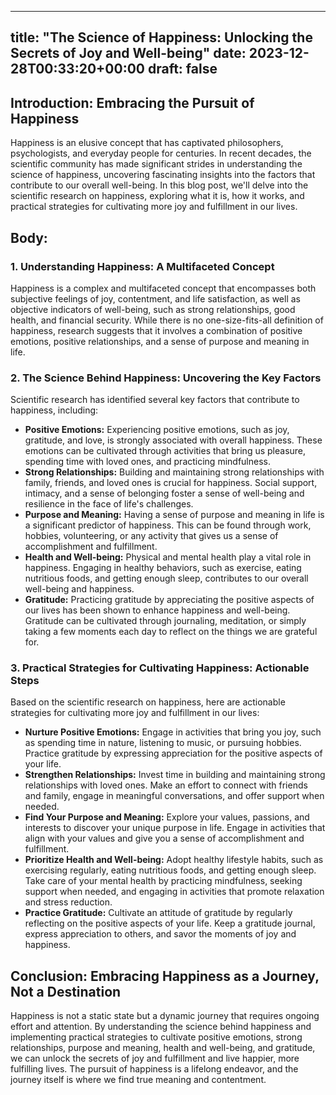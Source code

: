 
---
title: "The Science of Happiness: Unlocking the Secrets of Joy and Well-being"
date: 2023-12-28T00:33:20+00:00
draft: false
---

## Introduction: Embracing the Pursuit of Happiness

Happiness is an elusive concept that has captivated philosophers, psychologists, and everyday people for centuries. In recent decades, the scientific community has made significant strides in understanding the science of happiness, uncovering fascinating insights into the factors that contribute to our overall well-being. In this blog post, we'll delve into the scientific research on happiness, exploring what it is, how it works, and practical strategies for cultivating more joy and fulfillment in our lives.

## Body:

### 1. Understanding Happiness: A Multifaceted Concept

Happiness is a complex and multifaceted concept that encompasses both subjective feelings of joy, contentment, and life satisfaction, as well as objective indicators of well-being, such as strong relationships, good health, and financial security. While there is no one-size-fits-all definition of happiness, research suggests that it involves a combination of positive emotions, positive relationships, and a sense of purpose and meaning in life.

### 2. The Science Behind Happiness: Uncovering the Key Factors

Scientific research has identified several key factors that contribute to happiness, including:

- **Positive Emotions:** Experiencing positive emotions, such as joy, gratitude, and love, is strongly associated with overall happiness. These emotions can be cultivated through activities that bring us pleasure, spending time with loved ones, and practicing mindfulness.
- **Strong Relationships:** Building and maintaining strong relationships with family, friends, and loved ones is crucial for happiness. Social support, intimacy, and a sense of belonging foster a sense of well-being and resilience in the face of life's challenges.
- **Purpose and Meaning:** Having a sense of purpose and meaning in life is a significant predictor of happiness. This can be found through work, hobbies, volunteering, or any activity that gives us a sense of accomplishment and fulfillment.
- **Health and Well-being:** Physical and mental health play a vital role in happiness. Engaging in healthy behaviors, such as exercise, eating nutritious foods, and getting enough sleep, contributes to our overall well-being and happiness.
- **Gratitude:** Practicing gratitude by appreciating the positive aspects of our lives has been shown to enhance happiness and well-being. Gratitude can be cultivated through journaling, meditation, or simply taking a few moments each day to reflect on the things we are grateful for.

### 3. Practical Strategies for Cultivating Happiness: Actionable Steps

Based on the scientific research on happiness, here are actionable strategies for cultivating more joy and fulfillment in our lives:

- **Nurture Positive Emotions:** Engage in activities that bring you joy, such as spending time in nature, listening to music, or pursuing hobbies. Practice gratitude by expressing appreciation for the positive aspects of your life.
- **Strengthen Relationships:** Invest time in building and maintaining strong relationships with loved ones. Make an effort to connect with friends and family, engage in meaningful conversations, and offer support when needed.
- **Find Your Purpose and Meaning:** Explore your values, passions, and interests to discover your unique purpose in life. Engage in activities that align with your values and give you a sense of accomplishment and fulfillment.
- **Prioritize Health and Well-being:** Adopt healthy lifestyle habits, such as exercising regularly, eating nutritious foods, and getting enough sleep. Take care of your mental health by practicing mindfulness, seeking support when needed, and engaging in activities that promote relaxation and stress reduction.
- **Practice Gratitude:** Cultivate an attitude of gratitude by regularly reflecting on the positive aspects of your life. Keep a gratitude journal, express appreciation to others, and savor the moments of joy and happiness.

## Conclusion: Embracing Happiness as a Journey, Not a Destination

Happiness is not a static state but a dynamic journey that requires ongoing effort and attention. By understanding the science behind happiness and implementing practical strategies to cultivate positive emotions, strong relationships, purpose and meaning, health and well-being, and gratitude, we can unlock the secrets of joy and fulfillment and live happier, more fulfilling lives. The pursuit of happiness is a lifelong endeavor, and the journey itself is where we find true meaning and contentment.